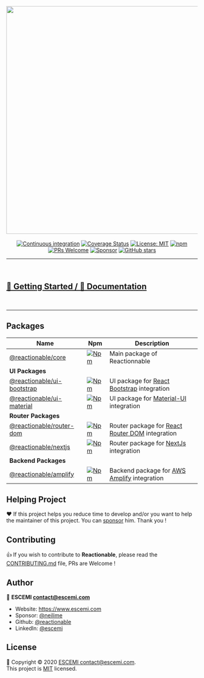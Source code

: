 <p align="center">
  <a href="/" target="_blank"><img src="https://repository-images.githubusercontent.com/215304880/02830f80-f11d-11e9-893a-20a50b13e17c" width="600"></a>
  <br/><br/>
  <a href="https://github.com/reactionable/reactionable/actions?query=workflow%3A%22Continuous+Integration%22" target="_blank"><img alt="Continuous integration" src="https://github.com/reactionable/reactionable/workflows/Continuous%20Integration/badge.svg"></a>
  <a href="https://codecov.io/gh/reactionable/reactionable" target="_blank"><img alt="Coverage Status" src="https://codecov.io/gh/reactionable/reactionable/branch/master/graph/badge.svg"></a>
  <a href="https://github.com/reactionable/reactionable/blob/master/LICENSE" target="_blank"><img alt="License: MIT" src="https://img.shields.io/badge/License-MIT-yellow.svg" /></a>
  <a href="https://www.npmjs.com/search?q=%40reactionable" target="_blank"><img alt="npm" src="https://img.shields.io/npm/v/@reactionable/core"></a>
  <a href="CONTRIBUTING.md" target="_blank"><img src="https://img.shields.io/badge/PRs-welcome-brightgreen.svg" alt="PRs Welcome"></a>
  <a href="https://github.com/sponsors/neilime"><img src="https://img.shields.io/badge/%E2%9D%A4-Sponsor-ff69b4" alt="Sponsor"></a>
  <a href="https://github.com/reactionable/reactionable"><img alt="GitHub stars" src="https://img.shields.io/github/stars/reactionable/reactionable?logo=github"></a>
</p>

---

<br>

## [🚀 Getting Started / 📖 Documentation](https://reactionable.github.io/reactionable)

<br>

---

## Packages

| Name                                                                                                                   | Npm                                                                                                                         | Description                                                                                        |
| ---------------------------------------------------------------------------------------------------------------------- | --------------------------------------------------------------------------------------------------------------------------- | -------------------------------------------------------------------------------------------------- |
| [@reactionable/core](https://reactionable.github.io/reactionable/?path=/story/core-home--presentation)                 | [![Npm](https://img.shields.io/npm/v/@reactionable/core)](https://www.npmjs.com/package/@reactionable/core)                 | Main package of Reactionnable                                                                      |
| **UI Packages**                                                                                                        |                                                                                                                             |                                                                                                    |
| [@reactionable/ui-bootstrap](https://reactionable.github.io/reactionable/?path=/story/ui-bootstrap-home--presentation) | [![Npm](https://img.shields.io/npm/v/@reactionable/ui-bootstrap)](https://www.npmjs.com/package/@reactionable/ui-bootstrap) | UI package for [React Bootstrap](https://react-bootstrap.github.io/) integration                   |
| [@reactionable/ui-material](https://reactionable.github.io/reactionable/?path=/story/ui-material-home--presentation)   | [![Npm](https://img.shields.io/npm/v/@reactionable/ui-material)](https://www.npmjs.com/package/@reactionable/ui-material)   | UI package for [Material-UI](https://material-ui.com/) integration                                 |
| **Router Packages**                                                                                                    |                                                                                                                             |
| [@reactionable/router-dom](https://reactionable.github.io/reactionable/?path=/story/router-dom-home--presentation)     | [![Npm](https://img.shields.io/npm/v/@reactionable/router-dom)](https://www.npmjs.com/package/@reactionable/router-dom)     | Router package for [React Router DOM](https://reactrouter.com/web/guides/quick-start/) integration |
| [@reactionable/nextjs](https://reactionable.github.io/reactionable/?path=/story/nextjs-home--presentation)             | [![Npm](https://img.shields.io/npm/v/@reactionable/nextjs)](https://www.npmjs.com/package/@reactionable/nextjs)             | Router package for [NextJs](https://nextjs.org/) integration                                       |
| **Backend Packages**                                                                                                   |                                                                                                                             |
| [@reactionable/amplify](https://reactionable.github.io/reactionable/?path=/story/amplify-home--presentation)           | [![Npm](https://img.shields.io/npm/v/@reactionable/amplify)](https://www.npmjs.com/package/@reactionable/amplify)           | Backend package for [AWS Amplify](https://docs.amplify.aws/) integration                           |

## Helping Project

❤️ If this project helps you reduce time to develop and/or you want to help the maintainer of this project. You can [sponsor](https://github.com/sponsors/neilime) him. Thank you !

## Contributing

👍 If you wish to contribute to **Reactionable**, please read the [CONTRIBUTING.md](CONTRIBUTING.md) file, PRs are Welcome !

## Author

🏢 **ESCEMI <contact@escemi.com>**

- Website: https://www.escemi.com
- Sponsor: [@neilime](https://github.com/sponsors/)
- Github: [@reactionable](https://github.com/reactionable)
- LinkedIn: [@escemi](https://www.linkedin.com/company/escemi)

## License

📝 Copyright © 2020 [ESCEMI <contact@escemi.com>](https://www.escemi.com).<br />
This project is [MIT](https://github.com/reactionable/reactionable/blob/master/LICENSE) licensed.
